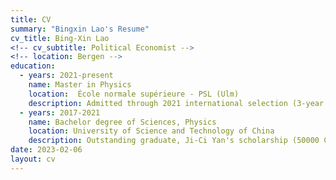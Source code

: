 ```yaml
---
title: CV
summary: "Bingxin Lao's Resume"
cv_title: Bing-Xin Lao
<!-- cv_subtitle: Political Economist -->
<!-- location: Bergen -->
education:
  - years: 2021-present
    name: Master in Physics
    location:  École normale supérieure - PSL (Ulm) 
    description: Admitted through 2021 international selection (3-year funded master)
  - years: 2017-2021
    name: Bachelor degree of Sciences, Physics
    location: University of Science and Technology of China
    description: Outstanding graduate, Ji-Ci Yan's scholarship (50000 CNY)
date: 2023-02-06
layout: cv
---
```

